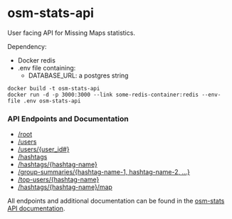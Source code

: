 # osm-stats-api
User facing API for Missing Maps statistics.

Dependency:
- Docker redis
- .env file containing:
  - DATABASE_URL: a postgres string

```
docker build -t osm-stats-api
docker run -d -p 3000:3000 --link some-redis-container:redis --env-file .env osm-stats-api
```

### API Endpoints and Documentation

  - [/root](https://github.com/AmericanRedCross/osm-stats/blob/master/documentation/API.md#-root-endpoint)
  - [/users](https://github.com/AmericanRedCross/osm-stats/blob/master/documentation/API.md#users-endpoint)
  - [/users/{user_id#}](https://github.com/AmericanRedCross/osm-stats/blob/master/documentation/API.md#usersuser_id-endpoint)
  - [/hashtags](https://github.com/AmericanRedCross/osm-stats/blob/master/documentation/API.md#hashtags-endpoint)
  - [/hashtags/{hashtag-name}](https://github.com/AmericanRedCross/osm-stats/blob/master/documentation/API.md#hashtagshashtag-name-endpoint)
  - [/group-summaries/{hashtag-name-1, hashtag-name-2, ...} ](https://github.com/AmericanRedCross/osm-stats/blob/master/documentation/API.md#group-summarieshashtag-name-1-hashtag-name-2--endpoint)
  - [/top-users/{hashtag-name}](https://github.com/AmericanRedCross/osm-stats/blob/master/documentation/API.md#top-usershashtag-name-endpoint)
  - [/hashtags/{hashtag-name}/map](https://github.com/AmericanRedCross/osm-stats/blob/master/documentation/API.md#hashtagshashtag-namemap-endpoint)

All endpoints and additional documentation can be found in the [osm-stats API documentation](https://github.com/AmericanRedCross/osm-stats/blob/master/documentation/API.md).
